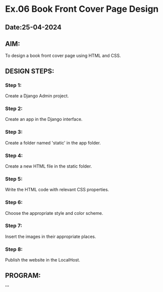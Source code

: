 # Ex.06 Book Front Cover Page Design
## Date:25-04-2024

## AIM:
To design a book front cover page using HTML and CSS.

## DESIGN STEPS:

### Step 1:
Create a Django Admin project.

### Step 2:
Create an app in the Django interface.

### Step 3:
Create a folder named 'static' in the app folder.

### Step 4:
Create a new HTML file in the static folder.

### Step 5:
Write the HTML code with relevant CSS properties.

### Step 6:
Choose the appropriate style and color scheme.

### Step 7:
Insert the images in their appropriate places.

### Step 8:
Publish the website in the LocalHost.

## PROGRAM:
'''

<!DOCTYPE html>
<html>

<head>
    <title>Music</title>
    <style>
        .bookpage{

            width: 400px;
            height: 600px;
            color:black;
            margin-left: auto;
            margin-right: auto;
            padding: 20px;
            font-family: 'Franklin Gothic Medium', 'Arial Narrow', Arial, sans-serif;
            background-image: url(cyber.png);
            background-size: cover;
        }
            
        
        .insight{
            color:azure;
        
        }
        
        
        .hrstyle{
            width:100px;
        }
        .author{
        
            display: inline;
            position: relative;
            color:cornflowerblue;
            top:270px;
            
            font-family:Georgia;
            font-size: medium;
        }
        .booktitle{
            color:azure;
            font-family: 'Courier New', Courier, monospace;
            font-size: larger;
            text-align: center;
            position: relative;
            top: 30px;
        
        }
        .id {
            width:400px;
            position: relative;
            top:280px;
            
        }
        .pub{
            color:azure;
            font-size: medium;
            position: relative;
            top:235px;
            left:330px;
        }
        .ed{
            color:azure;
            font-size: medium;
            font-family: Verdana;
            position:relative;
            top:190px;
        
        }
        .subtitle{
            color:azure;
            font-family:unicorn;
            font-size: large;
            position: relative;
            top:40px;
        }
        .mypic{
            position: relative;
            top: 250px;
            left: 300px;
            width: 90px;
            height: 80px;
            background-size:contain;
        }
        </style>
        <title>Book Cover Page</title>
        </head>
        <body>
        <div class="bookpage">
            <div class="insight">
                CYBER SECURITY
            </div>
            <div class="hrstyle">
                <hr style="color:blanchedalmond">
            </div>
            <div class="booktitle">
                <h1>CYBER SECURITY IN INDIA</h1></div>
            <div class="subtitle">
                 USING AI IN 
                 
            </div>
            <div class="subtitle">
                 CYBER SECURITY
            </div>

            <div class="mypic">
                <img src="mypic1.jpg" width="100" height="100" >
            </div>
            <div class="id">
                <hr style="color:blanchedalmond">
            </div>
            <div class="author">
               <p><b>singamala venkata sai kumar reddy</b></p>
            </div>
            <div class="pub">
                SEC
            </div>
            <div class="ed">
                <b>SPECIAL EDITION</b>
            </div>
        </div>
        </body>
        

</html>

'''

## OUTPUT:

![Screenshot 2024-04-25 221759](https://github.com/23004205/cover/assets/138971114/522300cc-5667-486c-b093-8df52f94a14a)

## RESULT:
The program for designing book front cover page using HTML and CSS is completed successfully.
